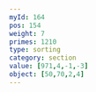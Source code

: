 ```yaml
---
myId: 164
pos: 154
weight: 7
primes: 1210
type: sorting
category: section
value: [971,4,-1,-3]
object: [50,70,2,4]
---
```

